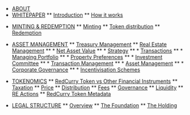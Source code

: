 <!-- docs/_sidebar.md -->

* [ABOUT](/)
* [WHITEPAPER](/whitepaper/intro.md)
** [Introduction](/whitepaper/intro.md)
** [How it works](/whitepaper/how.md)
<!-- ** [Price stability](/whitepaper/price.md) -->

* [MINTING & REDEMPTION](/minting/minting.md)
** [Minting](/minting/minting.md)
** [Token distribution](/minting/distribution.md)
** [Redemption](/minting/redemption.md)

* [ASSET MANAGEMENT](/asset/treasury/treasury.md)
** [Treasury Management](/asset/treasury/treasury.md)
** [Real Estate Management](/asset/real/real.md)
** * [Net Asset Value](/asset/real/real.md)
** * [Strategy](/asset/real/strategy.md)
** * [Transactions](/asset/real/transactions.md)
** * [Managing Portfolio](/asset/real/portfolio.md)
** * [Property Preferences](/asset/real/preferences.md)
** * [Investment Committee](/asset/real/committee.md)
** * [Transaction Management](/asset/real/txnManagement.md)
** * [Asset Management](/asset/real/assetManagement.md)
** * [Corporate Governance](/asset/real/governance.md)
** * [Incentivisation Schemes](/asset/real/incentivisation.md)

* [TOKENOMICS](/asset/tokenomics/tokenomics.md)
** [RedCurry Token vs Other Financial Instruments](/asset/tokenomics/tokenomics.md)
** [Taxation](/asset/tokenomics/taxation.md)
** [Price](/asset/tokenomics/token.md)
** [Distribution](/asset/tokenomics/distribution.md)
** [Fees](/asset/tokenomics/fees.md)
** [Governance](/asset/tokenomics/governance.md)
** [Liquidity](/asset/tokenomics/liquidity.md)
** [RE Actions](/asset/tokenomics/reActions.md)
** [RedCurry Token Metadata](/asset/tokenomics/meta.md)

* [LEGAL STRUCTURE](/asset/legal/overview.md)
** [Overview](/asset/legal/overview.md)
** [The Foundation](/asset/legal/foundation.md)
** [The Holding](/asset/legal/holding.md)
